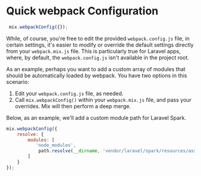 # Quick webpack Configuration

```js
 mix.webpackConfig({});
```

While, of course, you're free to edit the provided `webpack.config.js` file, in certain settings, it's easier to modify or override the default settings directly from your `webpack.mix.js` file. This is particularly true for Laravel apps, where, by default, the `webpack.config.js` isn't available in the project root.

As an example, perhaps you want to add a custom array of modules that should be automatically loaded by webpack. You have two options in this scenario:

1. Edit your `webpack.config.js` file, as needed.
2. Call `mix.webpackConfig()` within your `webpack.mix.js` file, and pass your overrides. Mix will then perform a deep merge.

Below, as an example, we'll add a custom module path for Laravel Spark.

```js
mix.webpackConfig({
    resolve: {
        modules: [
           'node_modules',
            path.resolve(__dirname, 'vendor/laravel/spark/resources/assets/js')
        ]
    }
});
```
